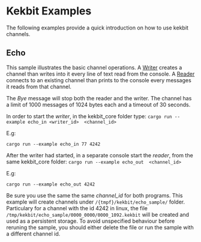 # Kekbit Examples

The following examples provide a quick introduction on how to use kekbit channels.

## Echo
 
This sample illustrates the basic channel operations. A [Writer](https://github.com/motoras/kekbit/blob/master/kekbit-core/examples/echo_in.rs) creates a channel than writes into it every line of text read from the console. A [Reader](https://github.com/motoras/kekbit/blob/master/kekbit-core/examples/echo_out.rs) connects to an existing channel than prints to the console every messages it reads from that channel.
 
 The *Bye* message will stop both the reader and the writer. The channel has a limit of 1000 messages of 1024 bytes each and a timeout of 30 seconds. 
 
In order to start the *writer*, in the kekbit_core folder type:
 ```cargo run --example echo_in <writer_id>  <channel_id>```
 
 E.g:
 ```
 cargo run --example echo_in 77 4242
 ```
 
After the writer had started, in a separate console start the *reader*, from the same kekbit_core folder:
 ```cargo run --example echo_out  <channel_id>```
 
 E.g:
 ```
 cargo run --example echo_out 4242
 ```

Be sure you use the same the same *channel_id* for both programs. This example will create channels under `/{tmpf}/kekbit/echo_sample/` folder. Particulary for a channel with the id 4242 in linux, the file `/tmp/kekbit/echo_sample/0000_0000/0000_1092.kekbit` will be created and used as a persistent storage. To avoid unspecified behaviour before reruning the sample, you should either delete the file or run the sample with a different channel id.